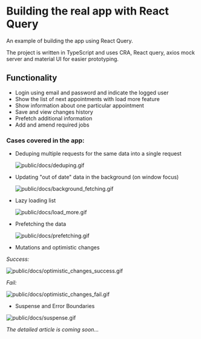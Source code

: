 
# Building the real app with React Query

An example of building the app using React Query.

The project is written in TypeScript and uses CRA, React query, axios mock server and material UI for easier prototyping.

## Functionality

- Login using email and password and indicate the logged user
- Show the list of next appointments with load more feature
- Show information about one particular appointment
- Save and view changes history
- Prefetch additional information
- Add and amend required jobs

### Cases covered in the app:

- Deduping multiple requests for the same data into a single request


  ![public/docs/deduping.gif](public/docs/deduping.gif)


- Updating "out of date" data in the background (on window focus)
                                          

  ![public/docs/background_fetching.gif](public/docs/background_fetching.gif)


- Lazy loading list
                    

  ![public/docs/load_more.gif](public/docs/load_more.gif)


- Prefetching the data
                

  ![public/docs/prefetching.gif](public/docs/prefetching.gif)


- Mutations and optimistic changes
             
_Success:_


  ![public/docs/optimistic_changes_success.gif](public/docs/optimistic_changes_success.gif)


_Fail:_

  ![public/docs/optimistic_changes_fail.gif](public/docs/optimistic_changes_fail.gif)


- Suspense and Error Boundaries


![public/docs/suspense.gif](public/docs/suspense.gif)


_The detailed article is coming soon..._
